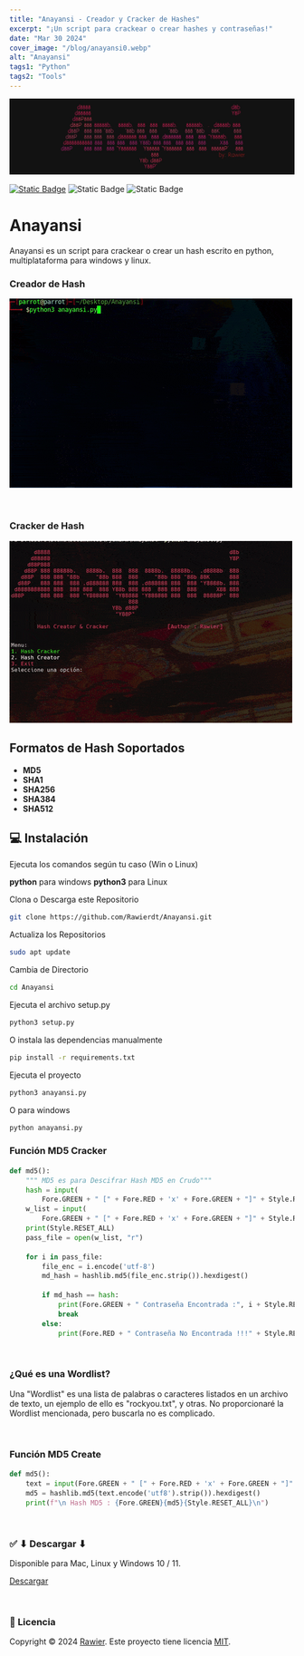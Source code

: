 ```yaml
---
title: "Anayansi - Creador y Cracker de Hashes"
excerpt: "¡Un script para crackear o crear hashes y contraseñas!"
date: "Mar 30 2024"
cover_image: "/blog/anayansi0.webp"
alt: "Anayansi"
tags1: "Python"
tags2: "Tools"
---
```


![Anayansi](https://raw.githubusercontent.com/Rawierdt/Anayansi/main/assets/title.jpg)

[![Static Badge](https://img.shields.io/badge/%20build-MIT-brightgreen?logo=github&label=LICENSE)](https://github.com/Rawierdt/Anayansi/LICENSE)
![Static Badge](https://img.shields.io/badge/MARCH%202024-red?label=RELEASE%20DATE)
![Static Badge](https://img.shields.io/badge/LANGUAGE-Python-yellow?logo=python)

# Anayansi

Anayansi es un script para crackear o crear un hash escrito en python, multiplataforma para windows y linux.

### Creador de Hash

![aCreator](https://raw.githubusercontent.com/Rawierdt/Anayansi/main/assets/anayansi_creator.gif)

&nbsp;

### Cracker de Hash

![aCracker](https://raw.githubusercontent.com/Rawierdt/Anayansi/main/assets/anayansi_cracker.gif)

## Formatos de Hash Soportados

* **MD5**
* **SHA1**
* **SHA256**
* **SHA384**
* **SHA512**

## 💻 Instalación

Ejecuta los comandos según tu caso (Win o Linux)

**python** para windows **python3** para Linux

Clona o Descarga este Repositorio

```bash
git clone https://github.com/Rawierdt/Anayansi.git
```

Actualiza los Repositorios

```bash
sudo apt update
```

Cambia de Directorio

```bash
cd Anayansi
```

Ejecuta el archivo setup.py

```bash
python3 setup.py
```

O instala las dependencias manualmente

```bash
pip install -r requirements.txt
```

Ejecuta el proyecto

```bash
python3 anayansi.py
```

O para windows

```bash
python anayansi.py
```

### Función MD5 Cracker

```python
def md5():
    """ MD5 es para Descifrar Hash MD5 en Crudo"""
    hash = input(
        Fore.GREEN + " [" + Fore.RED + 'x' + Fore.GREEN + "]" + Style.RESET_ALL + " Ingresa el Hash : " + Fore.GREEN)
    w_list = input(
        Fore.GREEN + " [" + Fore.RED + 'x' + Fore.GREEN + "]" + Style.RESET_ALL + " Ingresa la Ruta Completa de la Wordlist : " + Fore.GREEN)
    print(Style.RESET_ALL)
    pass_file = open(w_list, "r")

    for i in pass_file:
        file_enc = i.encode('utf-8')
        md_hash = hashlib.md5(file_enc.strip()).hexdigest()

        if md_hash == hash:
            print(Fore.GREEN + " Contraseña Encontrada :", i + Style.RESET_ALL)
            break
        else:
            print(Fore.RED + " Contraseña No Encontrada !!!" + Style.RESET_ALL)
```

&nbsp;

### ¿Qué es una Wordlist?

Una "Wordlist" es una lista de palabras o caracteres listados en un archivo de texto, un ejemplo de ello es "rockyou.txt", y otras.
No proporcionaré la Wordlist mencionada, pero buscarla no es complicado.

&nbsp;

### Función MD5 Create

```python
def md5():
    text = input(Fore.GREEN + " [" + Fore.RED + 'x' + Fore.GREEN + "]" + Style.RESET_ALL + " Ingresa el String : " + Fore.GREEN + Style.RESET_ALL)
    md5 = hashlib.md5(text.encode('utf8').strip()).hexdigest()
    print(f"\n Hash MD5 : {Fore.GREEN}{md5}{Style.RESET_ALL}\n")
```

&nbsp;

### ✅ ⬇ Descargar ⬇

Disponible para Mac, Linux y Windows 10 / 11.

[Descargar](https://github.com/Rawierdt/Anayansi)

&nbsp;

### 📝 Licencia

Copyright © 2024 [Rawier](https://rawier.vercel.app). Este proyecto tiene licencia [MIT](https://github.com/Rawierdt/Anayansi/blob/main/LICENSE).